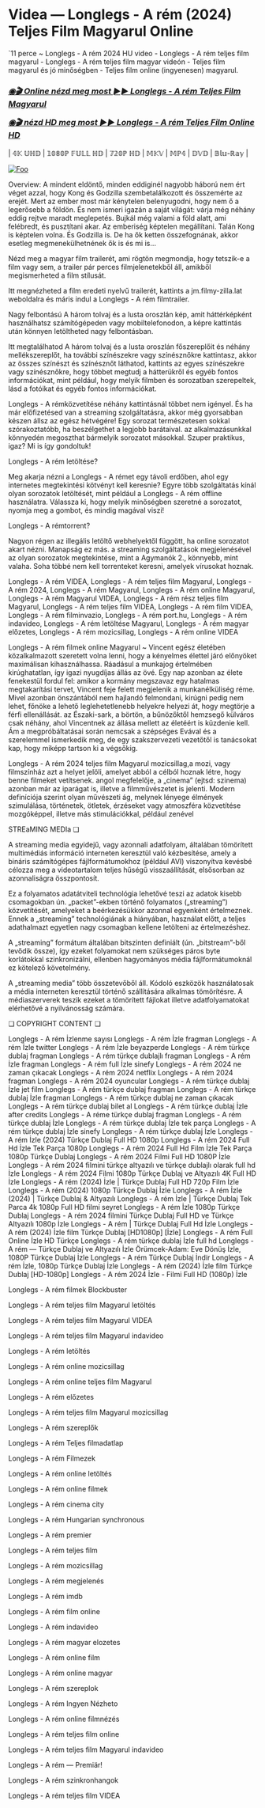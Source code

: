 # Videa — Longlegs - A rém (2024) Teljes Film Magyarul Online 

`11 perce ~ Longlegs - A rém 2024 HU video - Longlegs - A rém teljes film magyarul - Longlegs - A rém teljes film magyar videón - Teljes film magyarul és jó minőségben - Teljes film online (ingyenesen) magyarul.

<b><i><h3> <a href="https://filmhd.cloud/hu/movie/1226578/longlegs-gitup" rel="nofollow">◉🎬 Online nézd meg most ►► Longlegs - A rém Teljes Film Magyarul</a></b></i></h>

<b><i><h> <a href="https://filmhd.cloud/hu/movie/1226578/longlegs-gitup" rel="nofollow">◉🎬 nézd HD meg most ►► Longlegs - A rém Teljes Film Online HD</a></b></i></h3>

| 𝟜𝕂 𝕌ℍ𝔻 | 𝟙𝟘𝟠𝟘ℙ 𝔽𝕌𝕃𝕃 ℍ𝔻 | 𝟟𝟚𝟘ℙ ℍ𝔻 | 𝕄𝕂𝕍 | 𝕄ℙ𝟜 | 𝔻𝕍𝔻 | 𝔹𝕝𝕦-ℝ𝕒𝕪 |

<a href="https://filmhd.cloud/hu/movie/1226578/longlegs-gitup" rel="nofollow"><img src="https://camo.githubusercontent.com/917e6ed5c302499242165dcc02bdbce85c075fd21b35918eb9c0b771855261b8/68747470733a2f2f7374617469632e7769787374617469632e636f6d2f6d656469612f6232343966395f61646163386637306662336634356238383639313639366337376465313866337e6d76322e676966" alt="Foo" style="max-width: 100%;"></a>

Overview: A mindent eldöntő, minden eddiginél nagyobb háború nem ért véget azzal, hogy Kong és Godzilla szembetalálkozott és összemérte az erejét. Mert az ember most már kénytelen belenyugodni, hogy nem ő a legerősebb a földön. És nem ismeri igazán a saját világát: várja még néhány eddig rejtve maradt meglepetés. Bujkál még valami a föld alatt, ami felébredt, és pusztítani akar. Az emberiség képtelen megállítani. Talán Kong is képtelen volna. És Godzilla is. De ha ők ketten összefognának, akkor esetleg megmenekülhetnének ők is és mi is…

Nézd meg a magyar film trailerét, ami rögtön megmondja, hogy tetszik-e a film vagy sem, a trailer pár perces filmjelenetekből áll, amikből megismerheted a film stílusát.

Itt megnézheted a film eredeti nyelvű trailerét, kattints a jm.filmy-zilla.lat weboldalra és máris indul a Longlegs - A rém filmtrailer.

Nagy felbontású A három tolvaj és a lusta oroszlán kép, amit háttérképként használhatsz számítógépeden vagy mobiltelefonodon, a képre kattintás után könnyen letöltheted nagy felbontásban.

Itt megtalálhatod A három tolvaj és a lusta oroszlán főszereplőit és néhány mellékszereplőt, ha további színészekre vagy színésznőkre kattintasz, akkor az összes színészt és színésznőt láthatod, kattints az egyes színészekre vagy színésznőkre, hogy többet megtudj a hátterükről és egyéb fontos információkat, mint például, hogy melyik filmben és sorozatban szerepeltek, lásd a fotóikat és egyéb fontos információkat.

Longlegs - A rémközvetítése néhány kattintásnál többet nem igényel. És ha már előfizetésed van a streaming szolgáltatásra, akkor még gyorsabban készen állsz az egész hétvégére! Egy sorozat természetesen sokkal szórakoztatóbb, ha beszélgethet a legjobb barátaival. az alkalmazásunkkal könnyedén megoszthat bármelyik sorozatot másokkal. Szuper praktikus, igaz? Mi is így gondoltuk!

Longlegs - A rém letöltése?

Meg akarja nézni a Longlegs - A rémet egy távoli erdőben, ahol egy internetes megtekintési kötvényt kell keresnie? Egyre több szolgáltatás kínál olyan sorozatok letöltését, mint például a Longlegs - A rém offline használatra. Válassza ki, hogy melyik minőségben szeretné a sorozatot, nyomja meg a gombot, és mindig magával viszi!

Longlegs - A rémtorrent?

Nagyon régen az illegális letöltő webhelyektől függött, ha online sorozatot akart nézni. Manapság ez más. a streaming szolgáltatások megjelenésével az olyan sorozatok megtekintése, mint a Agymanók 2., könnyebb, mint valaha. Soha többé nem kell torrenteket keresni, amelyek vírusokat hoznak.

Longlegs - A rém VIDEA, Longlegs - A rém teljes film Magyarul, Longlegs - A rém 2024, Longlegs - A rém Magyarul, Longlegs - A rém online Magyarul, Longlegs - A rém Magyarul VIDEA, Longlegs - A rém rész teljes film Magyarul, Longlegs - A rém teljes film VIDEA, Longlegs - A rém film VIDEA, Longlegs - A rém filminvazio, Longlegs - A rém port.hu, Longlegs - A rém indavideo, Longlegs - A rém letöltése Magyarul, Longlegs - A rém magyar előzetes, Longlegs - A rém mozicsillag, Longlegs - A rém online VIDEA

Longlegs - A rém filmek online Magyarul ~ Vincent egész életében közalkalmazott szeretett volna lenni, hogy a kényelmes élettel járó előnyöket maximálisan kihasználhassa. Ráadásul a munkajog értelmében kirúghatatlan, így igazi nyugdíjas állás az övé. Egy nap azonban az élete fenekestül fordul fel: amikor a kormány megszavaz egy hatalmas megtakarítási tervet, Vincent feje felett megjelenik a munkanélküliség réme. Mivel azonban önszántából nem hajlandó felmondani, kirúgni pedig nem lehet, főnöke a lehető leglehetetlenebb helyekre helyezi át, hogy megtörje a férfi ellenállását. az Északi-sark, a börtön, a bűnözőktől hemzsegő külváros csak néhány, ahol Vincentnek az állása mellett az életéért is küzdenie kell. Ám a megpróbáltatásai során nemcsak a szépséges Evával és a szerelemmel ismerkedik meg, de egy szakszervezeti vezetőtől is tanácsokat kap, hogy miképp tartson ki a végsőkig.

Longlegs - A rém 2024 teljes film Magyarul mozicsillag,a mozi, vagy filmszínház azt a helyet jelöli, amelyet abból a célból hoznak létre, hogy benne filmeket vetítsenek. angol megfelelője, a „cinema” (ejtsd: szinema) azonban már az iparágat is, illetve a filmművészetet is jelenti. Modern definíciója szerint olyan művészeti ág, melynek lényege élmények szimulálása, történetek, ötletek, érzéseket vagy atmoszféra közvetítése mozgóképpel, illetve más stimulációkkal, például zenével

STREaMING MEDIa ❏

A streaming media egyidejű, vagy azonnali adatfolyam, általában tömörített multimédiás információ interneten keresztül való kézbesítése, amely a bináris számítógépes fájlformátumokhoz (például AVI) viszonyítva kevésbé célozza meg a videotartalom teljes hűségű visszaállítását, elsősorban az azonnaliságra összpontosít.

Ez a folyamatos adatátviteli technológia lehetővé teszi az adatok kisebb csomagokban ún. „packet”-ekben történő folyamatos („streaming”) közvetítését, amelyeket a beérkezésükkor azonnal egyenként értelmeznek. Ennek a „streaming” technológiának a hiányában, használat előtt, a teljes adathalmazt egyetlen nagy csomagban kellene letölteni az értelmezéshez.

A „streaming” formátum általában bitszinten definiált (ún. „bitstream”-ből tevődik össze), így ezeket folyamokat nem szükséges páros byte korlátokkal szinkronizálni, ellenben hagyományos média fájlformátumoknál ez kötelező követelmény.

A „streaming media” több összetevőből áll. Kódoló eszközök használatosak a média interneten keresztül történő szállítására alkalmas tömörítésre. A médiaszerverek teszik ezeket a tömörített fájlokat illetve adatfolyamatokat elérhetővé a nyilvánosság számára.

❏ COPYRIGHT CONTENT ❏

Longlegs - A rém İzlenme sayısı Longlegs - A rém İzle fragman Longlegs - A rém İzle twitter Longlegs - A rém İzle beyazperde Longlegs - A rém türkçe dublaj fragman Longlegs - A rém türkçe dublajlı fragman Longlegs - A rém İzle fragman Longlegs - A rém full İzle sinefy Longlegs - A rém 2024 ne zaman çıkacak Longlegs - A rém 2024 netflix Longlegs - A rém 2024 fragman Longlegs - A rém 2024 oyuncular Longlegs - A rém türkçe dublaj İzle jet film Longlegs - A rém türkçe dublaj fragman Longlegs - A rém türkçe dublaj İzle fragman Longlegs - A rém türkçe dublaj ne zaman çıkacak Longlegs - A rém türkçe dublaj bilet al Longlegs - A rém türkçe dublaj İzle after credits Longlegs - A réme türkçe dublaj fragman Longlegs - A rém türkçe dublaj İzle Longlegs - A rém türkçe dublaj İzle tek parça Longlegs - A rém türkçe dublaj İzle sinefy Longlegs - A rém türkçe dublaj İzle Longlegs - A rém İzle (2024) Türkçe Dublaj Full HD 1080p Longlegs - A rém 2024 Full Hd İzle Tek Parça 1080p Longlegs - A rém 2024 Full Hd Film İzle Tek Parça 1080p Türkçe Dublaj Longlegs - A rém 2024 Filmi Full HD 1080P İzle Longlegs - A rém 2024 filmini türkçe altyazılı ve türkçe dublajlı olarak full hd İzle Longlegs - A rém 2024 Filmi 1080p Türkçe Dublaj ve Altyazılı 4K Full HD İzle Longlegs - A rém (2024) İzle | Türkçe Dublaj Full HD 720p Film İzle Longlegs - A rém (2024) 1080p Türkçe Dublaj İzle Longlegs - A rém İzle (2024) | Türkçe Dublaj & Altyazılı Longlegs - A rém İzle | Türkçe Dublaj Tek Parca 4k 1080p Full HD filmi seyret Longlegs - A rém İzle 1080p Türkçe Dublaj Longlegs - A rém 2024 filmini Türkçe Dublaj Full HD ve Türkçe Altyazılı 1080p İzle Longlegs - A rém | Türkçe Dublaj Full Hd İzle Longlegs - A rém (2024) İzle film Türkçe Dublaj [HD1080p] [İzle] Longlegs - A rém Full Online İzle HD Türkçe Longlegs - A rém türkçe dublaj İzle full hd Longlegs - A rém — Türkçe Dublaj ve Altyazılı İzle Örümcek-Adam: Eve Dönüş İzle, 1080P Türkçe Dublaj İzle Longlegs - A rém Türkçe Dublaj İndi̇r Longlegs - A rém İzle, 1080p Türkçe Dublaj İzle Longlegs - A rém (2024) İzle film Türkçe Dublaj [HD-1080p] Longlegs - A rém 2024 İzle - Filmi Full HD (1080p) İzle


Longlegs - A rém  filmek Blockbuster

Longlegs - A rém  teljes film Magyarul letöltés

Longlegs - A rém  teljes film Magyarul VIDEA

Longlegs - A rém  teljes film Magyarul indavideo

Longlegs - A rém  letöltés

Longlegs - A rém  online mozicsillag

Longlegs - A rém  online teljes film Magyarul

Longlegs - A rém  előzetes

Longlegs - A rém  teljes film Magyarul mozicsillag

Longlegs - A rém  szereplők

Longlegs - A rém  Teljes filmadatlap

Longlegs - A rém  Filmezek

Longlegs - A rém  online letöltés

Longlegs - A rém  online filmek

Longlegs - A rém  cinema city

Longlegs - A rém  Hungarian synchronous

Longlegs - A rém  premier

Longlegs - A rém  teljes film

Longlegs - A rém  mozicsillag

Longlegs - A rém  megjelenés

Longlegs - A rém  imdb

Longlegs - A rém  film online

Longlegs - A rém  indavideo

Longlegs - A rém  magyar elozetes

Longlegs - A rém  online film

Longlegs - A rém  online magyar

Longlegs - A rém  szereplok

Longlegs - A rém  Ingyen Nézheto

Longlegs - A rém  online filmnézés

Longlegs - A rém  teljes film online

Longlegs - A rém  teljes film Magyarul indavideo

Longlegs - A rém — Premiär!

Longlegs - A rém  szinkronhangok

Longlegs - A rém  teljes film VIDEA
